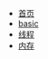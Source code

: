 - [首页](../README.md)
- [basic](/operation_system/basic.md)
- [线程](/operation_system/thread.md)
- [内存](/operation_system/memory.md)
